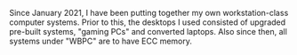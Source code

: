 Since January 2021, I have been putting together my own workstation-class computer systems. Prior to this, the desktops I used consisted of upgraded pre-built systems, "gaming PCs" and converted laptops. Also since then, all systems under "WBPC" are to have ECC memory.